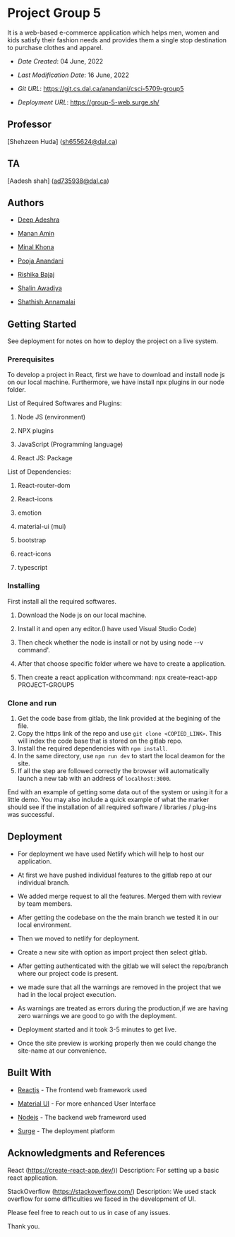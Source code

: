 # Project Group 5

It is a web-based e-commerce application which helps men, women and kids satisfy their fashion needs and
provides them a single stop destination to purchase clothes and apparel.

- _Date Created_: 04 June, 2022

- _Last Modification Date_: 16 June, 2022

- _Git URL_: https://git.cs.dal.ca/anandani/csci-5709-group5

- _Deployment URL_: https://group-5-web.surge.sh/

## Professor

[Shehzeen Huda] (sh655624@dal.ca)

## TA

[Aadesh shah] (ad735938@dal.ca)


## Authors

- [Deep Adeshra](dp974154@dal.ca)

- [Manan Amin](manan.amin@dal.ca)

- [Minal Khona](mn977442@dal.ca)

- [Pooja Anandani](pooja.anandani@dal.ca)

- [Rishika Bajaj](rs348937@dal.ca)

- [Shalin Awadiya](shalin.awadiya@dal.ca)

- [Shathish Annamalai](sh495601@dal.ca)

## Getting Started

See deployment for notes on how to deploy the project on a live system.

### Prerequisites

To develop a project in React, first we have to download and install node js on our local machine. Furthermore, we have install npx plugins in our node folder.

List of Required Softwares and Plugins:

1.  Node JS (environment)

2.  NPX plugins

3.  JavaScript (Programming language)

4.  React JS: Package

List of Dependencies:

1. React-router-dom

2. React-icons

3. emotion

4. material-ui (mui)

5. bootstrap

6. react-icons

8. typescript

### Installing

First install all the required softwares.

1.  Download the Node js on our local machine.

2.  Install it and open any editor.(I have used Visual Studio Code)

3.  Then check whether the node is install or not by using node --v command'.

4.  After that choose specific folder where we have to create a application.

5.  Then create a react application withcommand: npx create-react-app PROJECT-GROUP5

### Clone and run

1. Get the code base from gitlab, the link provided at the begining of the file.
2. Copy the https link of the repo and use `git clone <COPIED_LINK>`. This will index the code base that is stored on the gitlab repo.
3. Install the required dependencies with `npm install`.
4. In the same directory, use `npm run dev` to start the local deamon for the site.
5. If all the step are followed correctly the browser will automatically launch a new tab with an address of `localhost:3000`.

End with an example of getting some data out of the system or using it for a little demo. You may also include a quick example of what the marker should see if the installation of all required software / libraries / plug-ins was successful.

## Deployment

- For deployment we have used Netlify which will help to host our application.

- At first we have pushed individual features to the gitlab repo at our individual branch.

- We added merge request to all the features. Merged them with review by team members.

- After getting the codebase on the the main branch we tested it in our local environment.

- Then we moved to netlify for deployment.

- Create a new site with option as import project then select gitlab.

- After getting authenticated with the gitlab we will select the repo/branch where our project code is present.

- we made sure that all the warnings are removed in the project that we had in the local project execution.

- As warnings are treated as errors during the production,if we are having zero warnings we are good to go with the deployment.

- Deployment started and it took 3-5 minutes to get live.

- Once the site preview is working properly then we could change the site-name at our convenience.

## Built With

- [Reactjs](https://reactjs.org/docs/getting-started.html) - The frontend web framework used

- [Material UI](https://mui.com/) - For more enhanced User Interface

- [Nodejs](https://nodejs.org/en/docs/) - The backend web frameword used

- [Surge](https://surge.sh/) - The deployment platform

## Acknowledgments and References

React (https://create-react-app.dev/))
Description: For setting up a basic react application.

StackOverflow (https://stackoverflow.com/)
Description: We used stack overflow for some difficulties we faced in the development of UI.

Please feel free to reach out to us in case of any issues.

Thank you.
